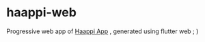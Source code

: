 # haappi-web
Progressive web app of [Haappi App](https://github.com/LayzeePreneur/Haappi) , generated using flutter web   ; )
